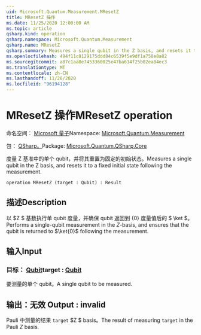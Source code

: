 ```yaml
---
uid: Microsoft.Quantum.Measurement.MResetZ
title: MResetZ 操作
ms.date: 11/25/2020 12:00:00 AM
ms.topic: article
qsharp.kind: operation
qsharp.namespace: Microsoft.Quantum.Measurement
qsharp.name: MResetZ
qsharp.summary: Measures a single qubit in the Z basis, and resets it to a fixed initial state following the measurement.
ms.openlocfilehash: 494f11c8129175ddd84c6539f5e9df1a758e8a82
ms.sourcegitcommit: a87c1aa8e7453360025e47ba614f25b02ea84ec3
ms.translationtype: MT
ms.contentlocale: zh-CN
ms.lasthandoff: 11/26/2020
ms.locfileid: "96194128"
---
```

# <a name="mresetz-operation"></a><span data-ttu-id="44c90-102">MResetZ 操作</span><span class="sxs-lookup"><span data-stu-id="44c90-102">MResetZ operation</span></span>

<span data-ttu-id="44c90-103">命名空间： [Microsoft 量子](xref:Microsoft.Quantum.Measurement)</span><span class="sxs-lookup"><span data-stu-id="44c90-103">Namespace: [Microsoft.Quantum.Measurement](xref:Microsoft.Quantum.Measurement)</span></span>

<span data-ttu-id="44c90-104">包： [QSharp。](https://nuget.org/packages/Microsoft.Quantum.QSharp.Core)</span><span class="sxs-lookup"><span data-stu-id="44c90-104">Package: [Microsoft.Quantum.QSharp.Core](https://nuget.org/packages/Microsoft.Quantum.QSharp.Core)</span></span>


<span data-ttu-id="44c90-105">度量 Z 基准中的单个 qubit，并将其重置为固定的初始状态。</span><span class="sxs-lookup"><span data-stu-id="44c90-105">Measures a single qubit in the Z basis, and resets it to a fixed initial state following the measurement.</span></span>

```qsharp
operation MResetZ (target : Qubit) : Result
```


## <a name="description"></a><span data-ttu-id="44c90-106">描述</span><span class="sxs-lookup"><span data-stu-id="44c90-106">Description</span></span>

<span data-ttu-id="44c90-107">以 $Z $ 基数执行单 qubit 度量，并确保 qubit 返回到 {0} 度量值后的 $ \ket $。</span><span class="sxs-lookup"><span data-stu-id="44c90-107">Performs a single-qubit measurement in the $Z$-basis, and ensures that the qubit is returned to $\ket{0}$ following the measurement.</span></span>

## <a name="input"></a><span data-ttu-id="44c90-108">输入</span><span class="sxs-lookup"><span data-stu-id="44c90-108">Input</span></span>

### <a name="target--qubit"></a><span data-ttu-id="44c90-109">目标： [Qubit](xref:microsoft.quantum.lang-ref.qubit)</span><span class="sxs-lookup"><span data-stu-id="44c90-109">target : [Qubit](xref:microsoft.quantum.lang-ref.qubit)</span></span>

<span data-ttu-id="44c90-110">要测量的单个 qubit。</span><span class="sxs-lookup"><span data-stu-id="44c90-110">A single qubit to be measured.</span></span>



## <a name="output--__invalidresult__"></a><span data-ttu-id="44c90-111">输出：__无效 <Result>__</span><span class="sxs-lookup"><span data-stu-id="44c90-111">Output : __invalid<Result>__</span></span>

<span data-ttu-id="44c90-112">Pauli 中测量的结果 `target` $Z $ basis。</span><span class="sxs-lookup"><span data-stu-id="44c90-112">The result of measuring `target` in the Pauli $Z$ basis.</span></span>